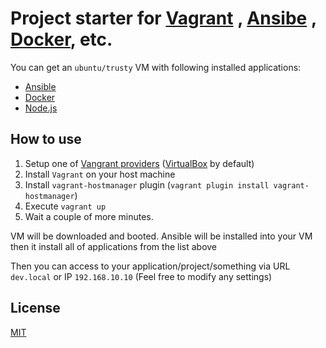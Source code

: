 # Project starter for [Vagrant](https://www.vagrantup.com/) , [Ansibe](https://www.ansible.com/) , [Docker](https://www.docker.com/), etc.

You can get an `ubuntu/trusty` VM with following installed applications:
* [Ansible](https://www.ansible.com/)
* [Docker](https://www.docker.com/)
* [Node.js](https://nodejs.org/)

## How to use

1. Setup one of [Vangrant providers](https://www.vagrantup.com/docs/providers/) ([VirtualBox](https://www.virtualbox.org/) by default)
2. Install `Vagrant` on your host machine
3. Install `vagrant-hostmanager` plugin (`vagrant plugin install vagrant-hostmanager`)
4. Execute `vagrant up`
5. Wait a couple of more minutes. 

VM will be downloaded and booted. Ansible will be installed into your VM then it install all of applications from the list above

Then you can access to your application/project/something via URL `dev.local` or IP `192.168.10.10` (Feel free to modify any settings)

## License
[MIT](https://github.com/kmisachenka/vagrant-ansible-docker-starter/blob/master/LICENSE)